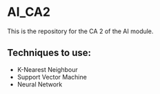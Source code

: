 # AI_CA2
This is the repository for the CA 2 of the AI module.

## Techniques to use:
- K-Nearest Neighbour
- Support Vector Machine
- Neural Network

